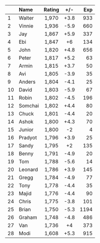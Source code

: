 | |Name|Rating|+/-|Exp|
|-|:---|:----:|:-:|--:|
|1|Walter|1,970|+3.8|933|
|2|Vinnie|1,936|-5.9|660|
|3|Jay|1,867|+5.9|337|
|4|Ebi|1,847|+6|134|
|5|John|1,820|+4.8|656|
|6|Peter|1,817|+5.2|63|
|7|Armin|1,815|+3.7|50|
|8|Avi|1,805|-3.9|35|
|9|Anders|1,804|-4.1|25|
|10|David|1,803|-5.9|67|
|11|Robin|1,802|-4.5|196|
|12|Somchai|1,802|+4.4|80|
|13|Chuck|1,801|-4.4|20|
|14|Ashok|1,800|+4.3|70|
|15|Junior|1,800|-2|4|
|16|Pradyot|1,796|+3.9|25|
|17|Sandy|1,795|+2|135|
|18|Benny|1,791|-4.9|20|
|19|Tom|1,788|-5.6|14|
|20|Leonard|1,786|+3.9|145|
|21|Gregg|1,784|-4.9|77|
|22|Tony|1,778|-4.4|35|
|23|Majid|1,776|-4.4|90|
|24|Chris|1,775|-3.8|101|
|25|Brian|1,750|-5.3|1194|
|26|Graham|1,748|-4.8|486|
|27|Van|1,736|+4|373|
|28|Modi|1,608|+5.3|915|
